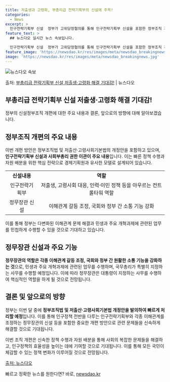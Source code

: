 ```yaml
---
title: 저출생과 고령화, 부총리급 전략기획부의 신설에 주목!
categories:
  - News
excerpt: >
  인구전략기획부 신설  정부가 고위당정협의를 통해 인구전략기획부 신설을 포함한 정부조직 개편방안을 발표했습니다…
feature_text: >
  ## 뉴스다오 실시간 뉴스 속보입니다.

  인구전략기획부 신설  정부가 고위당정협의를 통해 인구전략기획부 신설을 포함한 정부조직 개편방안을 발표했습니다…
feature_image: 'https://newsdao.kr/res/images/meta/newsdao_breakingnews.jpg'
image: 'https://newsdao.kr/res/images/meta/newsdao_breakingnews.jpg'
---
```


![뉴스다오 속보](https://newsdao.kr/res/images/meta/newsdao_breakingnews.jpg)

<p>출처: <a href="https://newsdao.kr/4542" rel="dofollow">부총리급 전략기획부 신설 저출생·고령화 해결 기대감!</a> | 뉴스다오</p>

<h2 data-ke-size="size26">부총리급 전략기획부 신설 저출생·고령화 해결 기대감!</h2>
<p data-ke-size="size16">정부의 신설정부조직 개편에 대한 주요 내용과 결론, 앞으로의 방향에 대해 알아보겠습니다.</p>

<h2 data-ke-size="size24">정부조직 개편의 주요 내용</h2>
<p data-ke-size="size16">이번 개편 방안은 정부조직법 및 저출산·고령사회기본법의 개정안을 포함하고 있으며, <b>인구전략기획부 신설과 사회부총리 권한 이관이 주요 내용</b>입니다. 이는 빠른 정책 수행과 자원 배분을 위한 핵심 전략으로 경제기획원과 유사한 모델로 설계되어 있습니다.</p>

<table>
  <tr>
    <td style="text-align: center; height: 17px;"><b>신설내용</b></td>
    <td style="text-align: center; height: 17px;"><b>역할</b></td>
  </tr>
  <tr>
    <td style="text-align: center; height: 17px;">인구전략기획부</td>
    <td style="text-align: center; height: 17px;">저출생, 고령사회 대응, 인력·이민 정책 등을 아우르는 컨트롤타워 역할</td>
  </tr>
  <tr>
    <td style="text-align: center; height: 17px;">정무장관 신설</td>
    <td style="text-align: center; height: 17px;">이해관계 갈등 조정, 국회와 정부 간 소통 기능 강화</td>
  </tr>
</table>

<p data-ke-size="size16">이를 통해 정부는 다변화된 이해관계 문제 해결과 민생과 주요 개혁과제에 관련된 업무를 민첩하게 수행할 수 있을 것으로 기대하고 있습니다.</p>

<h2 data-ke-size="size24">정무장관 신설과 주요 기능</h2>
<p data-ke-size="size16"><b>정무장관의 역할은 각종 이해관계 갈등 조정, 국회와 정부 간 원활한 소통 기능을 강화하는 것</b>으로, 민생과 주요 개혁과제에 관련된 업무를 수행하며, 국무총리가 특별히 지정하는 사무를 수행할 예정입니다. 이에 따라 정무장관은 대통령이 지정하는 사무를 수행하여 핵심적인 역할을 하게 될 것으로 전망됩니다.</p>

<h2 data-ke-size="size24">결론 및 앞으로의 방향</h2>
<p data-ke-size="size16">정부는 이번 달 중에 <b>정부조직법 및 저출산·고령사회기본법 개정안을 발의하여 빠르게 처리할 예정</b>입니다. 이를 통해 인구정책 전반을 다루는 인구전략기획부와 각종 이해관계를 조정하는 정무장관의 신설 등을 포함한 중요한 개편 방안으로 관련 문제들을 신속하게 해결할 것으로 기대됩니다.</p>

<p data-ke-size="size16">이번 조직 개편은 신속한 정책 수행과 자원 배분을 통해 사회의 복잡한 문제들을 해결하고, 인구정책의 효율성을 높이는 데에 기여할 것으로 기대됩니다. 이를 통해 모든 국민이 체감할 수 있는 정책 변화가 이루어질 것으로 전망됩니다.</p>

<p data-ke-size="size16"><a href="https://newsdao.kr/4542">출처: 뉴스다오</a></p> 

빠르고 정확한 뉴스를 원한다면? 바로, <a href="https://newsdao.kr" rel="dofollow">newsdao.kr</a>


